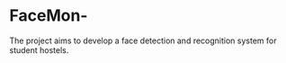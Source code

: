 # FaceMon-
The project aims to develop a face detection and recognition system for student hostels.
